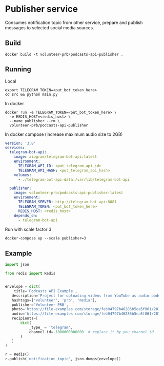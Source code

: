 # Publisher service

Consumes notification topic from other service, prepare and publish 
messages to selected social media sources.

## Build

```commandline
docker build -t volunteer-prb/podcasts-api-publisher .
```

## Running

Local
```commandline
export TELEGRAM_TOKEN=<put_bot_token_here>
cd src && python main.py
```

In docker 
```commandline
docker run -e TELEGRAM_TOKEN=<put_bot_token_here> \
  -e REDIS_HOST=<redis_host> \
  --name publisher --rm \
  volunteer-prb/podcasts-api-publisher
```

In docker compose (increase maximum audio size to 2GB)
```yaml
version: '3.8'
services:
  telegram-bot-api:
    image: aiogram/telegram-bot-api:latest
    environment:
      TELEGRAM_API_ID: <put_telegram_api_id>
      TELEGRAM_API_HASH: <put_telegram_api_hash>
    volumes:
      - ./telegram-bot-api-data:/var/lib/telegram-bot-api

  publisher:
    image: volunteer-prb/podcasts-api-publisher:latest
    environment:
      TELEGRAM_SERVER: http://telegram-bot-api:8081
      TELEGRAM_TOKEN: <put_bot_token_here>
      REDIS_HOST: <redis_host>
    depends_on:
      - telegram-bot-api
```

Run with scale factor 3

```commandline
docker-compose up --scale publisher=3
```

## Example 

```python
import json

from redis import Redis


envelope = dict(
    title='Podcasts API Example',
   description='Project for uploading videos from YouTube as audio podcasts to TG and Soundcloud',
   hashtags=['volunteer', 'prb', 'media'],
   publisher='Volunteer PRB',
   photo='https://file-examples.com/storage/feb04797b46286b5ea5f061/2017/10/file_example_JPG_500kB.jpg',
   audio='https://file-examples.com/storage/feb04797b46286b5ea5f061/2017/11/file_example_MP3_700KB.mp3',
   recipients=[
       dict(
           _type_ = 'telegram',
           channel_id=-1000000000000  # replace it by you channel id
       )
   ]
)

r = Redis()
r.publish('notification_topic', json.dumps(envelope))
```